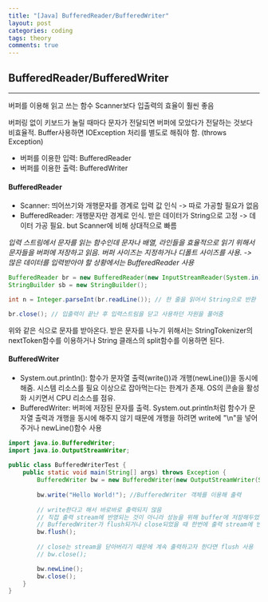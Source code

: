 ```yaml
---
title: "[Java] BufferedReader/BufferedWriter"
layout: post
categories: coding
tags: theory
comments: true
---
```

## BufferedReader/BufferedWriter
<hr>
버퍼를 이용해 읽고 쓰는 함수
Scanner보다 입출력의 효율이 훨씬 좋음
    
버퍼링 없이 키보드가 눌릴 때마다 문자가 전달되면 버퍼에 모았다가 전달하는 것보다 비효율적.
Buffer사용하면 IOException 처리를 별도로 해줘야 함. (throws Exception)
* 버퍼를 이용한 입력: BufferedReader
* 버퍼를 이용한 출력: BufferedWriter

#### BufferedReader
* Scanner: 띄어쓰기와 개행문자를 경계로 입력 값 인식 -> 따로 가공할 필요가 없음
* BufferedReader: 개행문자만 경계로 인식. 받은 데이터가 String으로 고정 -> 데이터 가공 필요. but Scanner에 비해 상대적으로 빠름
    
_입력 스트림에서 문자를 읽는 함수인데 문자나 배열, 라인들을 효율적으로 읽기 위해서 문자들을 버퍼에 저장하고 읽음. 버퍼 사이즈는 지정하거나 디폴트 사이즈를 사용.
-> 많은 데이터를 입력받아야 할 상황에서는 BufferedReader 사용_

```java
BufferedReader br = new BufferedReader(new InputStreamReader(System.in));
StringBuilder sb = new StringBuilder();

int n = Integer.parseInt(br.readLine()); // 한 줄을 읽어서 String으로 반환

br.close(); // 입출력이 끝난 후 입력스트림을 닫고 사용하던 자원을 풀어줌
```
위와 같은 식으로 문자를 받아온다. 받은 문자를 나누기 위해서는 StringTokenizer의 nextToken함수를 이용하거나 String 클래스의 split함수를 이용하면 된다.

#### BufferedWriter
* System.out.println(): 함수가 문자열 출력(write())과 개행(newLine())을 동시에 해줌. 시스템 리소스를 필요 이상으로 잡아먹는다는 한계가 존재. OS의 콘솔을 활성화 시키면서 CPU 리소스를 점유.
* BufferedWriter: 버퍼에 저장된 문자를 출력. System.out.println처럼 함수가 문자열 출력과 개행을 동시에 해주지 않기 때문에 개행을 하려면 write에 "\n"을 넣어주거나 newLine()함수 사용


```java
import java.io.BufferedWriter;
import java.io.OutputStreamWriter;
 
public class BufferedWriterTest {
    public static void main(String[] args) throws Exception {
        BufferedWriter bw = new BufferedWriter(new OutputStreamWriter(System.out));
 
        bw.write("Hello World!"); //BufferedWriter 객체를 이용해 출력
 
        // write한다고 해서 바로바로 출력되지 않음
        // 직접 출력 stream에 반영되는 것이 아니라 성능을 위해 buffer에 저장해두었다가
        // BufferedWriter가 flush되거나 close되었을 때 한번에 출력 stream에 반영하기 때문
        bw.flush();
 
        // close는 stream을 닫아버리기 때문에 계속 출력하고자 한다면 flush 사용
        // bw.close();

        bw.newLine();
        bw.close();
    }
}
```